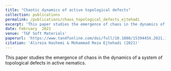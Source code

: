 ```yaml
---
title: "Chaotic dynamics of active topological defects"
collection: publications
permalink: /publications/chaos_topological_defects_ejtehadi
excerpt: 'This paper studies the emergence of chaos in the dynamics of a system of topological defects in active nematics.'
date: February  2021
venue: 'T&F Soft Materials'
paperurl: 'https://www.tandfonline.com/doi/full/10.1080/1539445X.2021.1887222'
citation: 'Alireza Hashemi & Mohammad Reza Ejtehadi (2021)'
---
```

This paper studies the emergence of chaos in the dynamics of a system of topological defects in active nematics.
